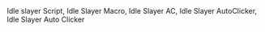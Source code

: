 <head>
  <meta name="google-site-verification" content="7sSNN3WUXoCTnC21YluihQG4rX2XttA6S9tTNIYVF3U" />
</head>
Idle slayer Script, Idle Slayer Macro, Idle Slayer AC, Idle Slayer AutoClicker, Idle Slayer Auto Clicker
